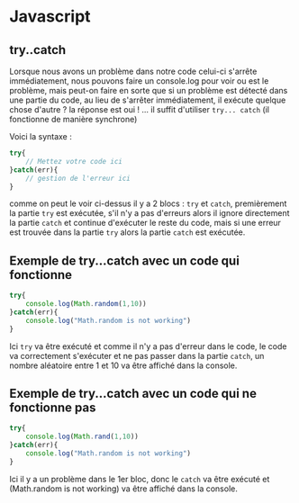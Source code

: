 # Javascript

## try..catch

Lorsque nous avons un problème dans notre code celui-ci s'arrête immédiatement, nous pouvons faire un console.log pour voir ou est le problème, mais peut-on faire en sorte que si un problème est détecté dans une partie du code, au lieu de s'arrêter immédiatement, il exécute quelque chose d'autre ? la réponse est oui ! ... il suffit d'utiliser `try... catch` (il fonctionne de manière synchrone)

Voici la syntaxe :
```js
try{
    // Mettez votre code ici
}catch(err){
    // gestion de l'erreur ici
}
```

comme on peut le voir ci-dessus il y a 2 blocs : `try` et `catch`, premièrement la partie `try` est exécutée, s'il n'y a pas d'erreurs alors il ignore directement la partie `catch` et continue d'exécuter le reste du code, mais si une erreur est trouvée dans la partie `try` alors la partie `catch` est exécutée.

## Exemple de try...catch avec un code qui fonctionne
```js
try{
    console.log(Math.random(1,10))
}catch(err){
    console.log("Math.random is not working")
}
```

Ici `try` va être exécuté et comme il n'y a pas d'erreur dans le code, le code va correctement s'exécuter et ne pas passer dans la partie `catch`, un nombre aléatoire entre 1 et 10 va être affiché dans la console.

## Exemple de try...catch avec un code qui ne fonctionne pas

```js
try{
    console.log(Math.rand(1,10))
}catch(err){
    console.log("Math.random is not working")
}
```

Ici il y a un problème dans le 1er bloc, donc le `catch` va être exécuté et (Math.random is not working) va être affiché dans la console.
